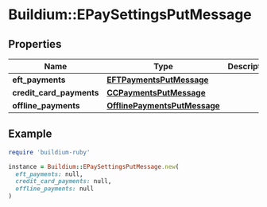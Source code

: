 # Buildium::EPaySettingsPutMessage

## Properties

| Name | Type | Description | Notes |
| ---- | ---- | ----------- | ----- |
| **eft_payments** | [**EFTPaymentsPutMessage**](EFTPaymentsPutMessage.md) |  |  |
| **credit_card_payments** | [**CCPaymentsPutMessage**](CCPaymentsPutMessage.md) |  |  |
| **offline_payments** | [**OfflinePaymentsPutMessage**](OfflinePaymentsPutMessage.md) |  |  |

## Example

```ruby
require 'buildium-ruby'

instance = Buildium::EPaySettingsPutMessage.new(
  eft_payments: null,
  credit_card_payments: null,
  offline_payments: null
)
```


